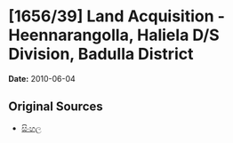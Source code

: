 # [1656/39] Land Acquisition - Heennarangolla, Haliela D/S Division, Badulla District

**Date:** 2010-06-04

## Original Sources

- [සිංහල](https://documents.gov.lk/view/extra-gazettes/2010/6/1656-39_S.pdf)
